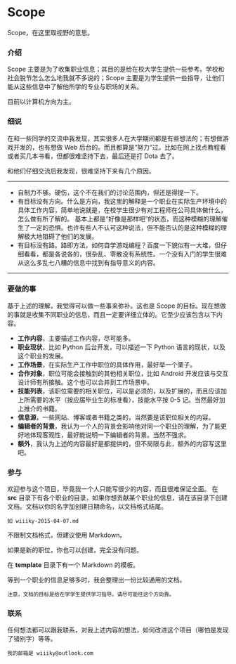 # Scope #

Scope，在这里取视野的意思。

### 介绍 ###

Scope 主要是为了收集职业信息；其目的是给在校大学生提供一些参考。学校和社会脱节怎么怎么地我就不多说的；Scope 主要是为学生提供一些指导，让他们能从这些信息中了解他所学的专业与职场的关系。

目前以计算机方向为主。

### 细说 ###

在和一些同学的交流中我发现，其实很多人在大学期间都是有些想法的；有想做游戏开发的，也有想做 Web 后台的。而且都算是“努力“过。比如在网上找点教程看或者买几本书看，但都很难坚持下去，最后还是打 Dota 去了。

和他们仔细交流后我发现，很难坚持下来有几个原因。

---------------------------------------------------------------------------

* 自制力不够。硬伤，这个不在我们的讨论范围内，但还是得提一下。
* 有目标没有方向。什么是方向，我这里的解释是一个职业在实际生产环境中的具体工作内容，简单地说就是，在校学生很少有对工程师在公司具体做什么，怎么做有所了解的。
基本上都是“好像是那样吧”的状态，而这种模糊的理解催生了一定的恐惧。也许有些人不认可这种说法，但不能否认的是这种模糊的理解极大地阻碍了他们的发展。
* 有目标没有路。路即方法，如何自学游戏编程？百度一下貌似有一大堆，但仔细看看，都是各说各的，很杂乱、零散没有系统性。一个没有入门的学生很难从这么多乱七八糟的信息中找到有指导意义的内容。

---------------------------------------------------------------------------

### 要做的事 ###

基于上述的理解，我觉得可以做一些事来弥补。这也是 Scope 的目标。现在想做的事就是收集不同职业的信息，而且一定要详细立体的。它至少应该包含以下内容。

* **工作内容**，主要描述工作内容，尽可能多。
* **职业现状**，比如 Python 后台开发，可以描述一下 Python 语言的现状，以及这个职业的发展。
* **工作场景**，在实际生产工作中职位的具体作用，最好举一个栗子。
* **合作对象**，职位可能会接触到的其他相关职位，比如 Android 开发应该与交互设计师有所接触。这个也可以合并到工作场景中。
* **技能列表**，该职位需要的相关职位，可以是必须的，以及扩展的，而且应该加上所需要的水平（按应届毕业生的标准看），技能水平按 0-5 记。当然最好加上推介的书籍。
* **信息源**，一些网站、博客或者书籍之类的，当然要是该职位相关的内容。
* **编辑者的背景**，我认为一个人的背景会影响他对同一个职业的理解，为了能更好地体现客观性，最好能说明一下编辑者的背景。当然不强求。
* **额外**，我认为上述的内容最好是都提供的，但不局限与此，额外的内容写这里吧。

### 参与 ###

欢迎参与这个项目，毕竟我一个人只能写很少的内容，而且很难保证全面。
在 **src** 目录下有各个职业的目录，如果你想贡献某个职业的信息，请在该目录下创建文档。文档以你的名字加创建日期命名，以文档格式结尾。

    如 wiiiky-2015-04-07.md

不限制文档格式，但建议使用 Markdown。

如果是新的职位，你也可以创建，完全没有问题。

在 **template** 目录下有一个 Markdown 的模板。

等到一个职业的信息足够多时，我会整理出一份比较通用的文档。

    注意，文档的目标是给在学学生提供学习指导。请尽可能往这个方向靠。

### 联系 ###

任何想法都可以跟我联系，对我上述内容的想法，如何改进这个项目（哪怕是发现了错别字）等等。

    我的邮箱是 wiiiky@outlook.com
